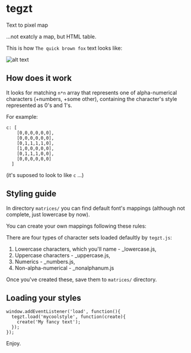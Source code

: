 # tegzt
Text to pixel map

...not exatcly a map, but HTML table.

This is how `The quick brown fox` text looks like: 

![alt text](http://statick.org/quickbrownfox_demo.png "Quick brown fox")

## How does it work
It looks for matching `n*n` array that represents one of alpha-numerical characters (+numbers, +some other),
containing the character's style represented as 0's and 1's.

For example:

    c: [
	  	[0,0,0,0,0,0],
	  	[0,0,0,0,0,0],
	  	[0,1,1,1,1,0],
	  	[1,0,0,0,0,0],
	  	[0,1,1,1,0,0],
	  	[0,0,0,0,0,0]
	  ]
(it's suposed to look to like `c` ...)

## Styling guide
In directory `matrices/` you can find default font's mappings (although not complete, just lowercase by now).

You can create your own mappings following these rules:

There are four types of character sets loaded defaultly by `tegzt.js`:
1. Lowercase characters, which you'll name - <somename>_lowercase.js,
2. Uppercase characters - <somename>_uppercase.js,
3. Numerics - <somename>_numbers.js,
4. Non-alpha-numerical - <somename>_nonalphanum.js

Once you've created these, save them to `matrices/` directory.

## Loading your styles
    window.addEventListener('load', function(){
      tegzt.load('mycoolstyle', function(create){
        create('My fancy text');
      });
    });

Enjoy.
